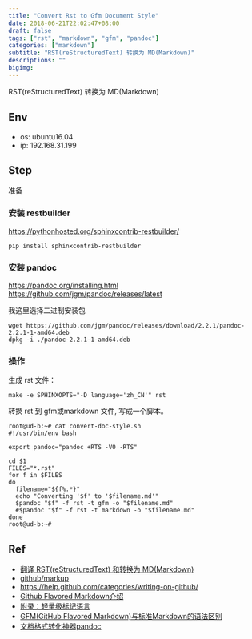 ```yaml
---
title: "Convert Rst to Gfm Document Style"
date: 2018-06-21T22:02:47+08:00
draft: false
tags: ["rst", "markdown", "gfm", "pandoc"]
categories: ["markdown"]
subtitle: "RST(reStructuredText) 转换为 MD(Markdown)"
descriptions: ""
bigimg:
---
```


RST(reStructuredText) 转换为 MD(Markdown)

## Env

- os: ubuntu16.04
- ip: 192.168.31.199


## Step

准备

### 安装 restbuilder

https://pythonhosted.org/sphinxcontrib-restbuilder/

```
pip install sphinxcontrib-restbuilder
```

### 安装 pandoc

https://pandoc.org/installing.html
https://github.com/jgm/pandoc/releases/latest

我这里选择二进制安装包

```
wget https://github.com/jgm/pandoc/releases/download/2.2.1/pandoc-2.2.1-1-amd64.deb
dpkg -i ./pandoc-2.2.1-1-amd64.deb
```


### 操作

生成 rst 文件：
```
make -e SPHINXOPTS="-D language='zh_CN'" rst
```
转换 rst 到 gfm或markdown 文件, 写成一个脚本。

```
root@ud-b:~# cat convert-doc-style.sh
#!/usr/bin/env bash

export pandoc="pandoc +RTS -V0 -RTS"

cd $1 
FILES="*.rst"
for f in $FILES
do
  filename="${f%.*}"
  echo "Converting '$f' to '$filename.md'"
  $pandoc "$f" -f rst -t gfm -o "$filename.md"
  #$pandoc "$f" -f rst -t markdown -o "$filename.md"
done
root@ud-b:~#
```

## Ref

- [翻译 RST(reStructuredText) 和转换为 MD(Markdown)](http://blog.mygraphql.com/wordpress/?p=141)
- [github/markup](https://github.com/github/markup)
- https://help.github.com/categories/writing-on-github/
- [Github Flavored Markdown介绍](https://www.jianshu.com/p/cfPxyr)
- [附录：轻量级标记语言](http://www.worldhello.net/gotgithub/appendix/markups.html)
- [GFM(GitHub Flavored Markdown)与标准Markdown的语法区别](http://www.cnblogs.com/36bian/p/7568015.html)
- [文档格式转化神器pandoc](https://blog.just4fun.site/document-factory-pandoc.html)